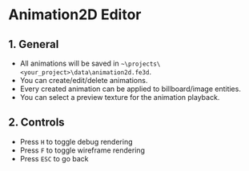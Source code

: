 # Animation2D Editor

## 1. General

- All animations will be saved in `~\projects\<your_project>\data\animation2d.fe3d`.
- You can create/edit/delete animations.
- Every created animation can be applied to billboard/image entities.
- You can select a preview texture for the animation playback.

## 2. Controls

- Press `H` to toggle debug rendering
- Press `F` to toggle wireframe rendering
- Press `ESC` to go back

